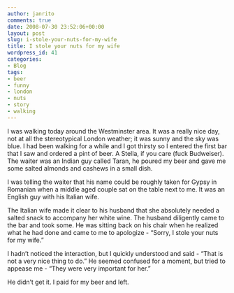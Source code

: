 ```yaml
---
author: janrito
comments: true
date: 2008-07-30 23:52:06+00:00
layout: post
slug: i-stole-your-nuts-for-my-wife
title: I stole your nuts for my wife
wordpress_id: 41
categories:
- Blog
tags:
- beer
- funny
- london
- nuts
- story
- walking
---
```


I was walking today around the Westminster area. It was a really nice day, not at all the stereotypical London weather; it was sunny and the sky was blue. I had been walking for a while and I got thirsty so I entered the first bar that I saw and ordered a pint of beer. A Stella, if you care (fuck Budweiser). The waiter was an Indian guy called Taran, he poured my beer and gave me some salted almonds and cashews in a small dish.

I was telling the waiter that his name could be roughly taken for Gypsy in Romanian when a middle aged couple sat on the table next to me. It was an English guy with his Italian wife.<!-- more -->

The Italian wife made it clear to his husband that she absolutely needed a salted snack to accompany her white wine. The husband diligently came to the bar and took some. He was sitting back on his chair when he realized what he had done and came to me to apologize - “Sorry, I stole your nuts for my wife.”

I hadn’t noticed the interaction, but I quickly understood and said - “That is not a very nice thing to do.” He seemed confused for a moment, but tried to appease me - “They were very important for her.”

He didn’t get it. I paid for my beer and left.
